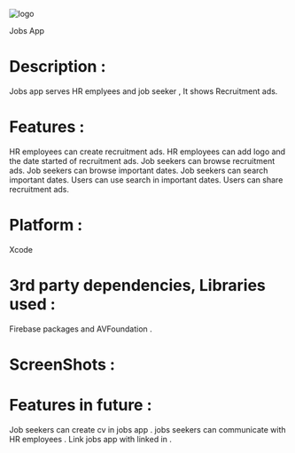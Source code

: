 


![logo](https://user-images.githubusercontent.com/92252816/150367972-a6201891-45f6-4b5b-b43c-5d7107d0c124.jpg)



Jobs App 


# Description :

Jobs app serves HR emplyees and job seeker , It shows Recruitment ads.

# Features :

HR employees can create recruitment ads.
HR employees can add logo and the date started of recruitment ads.
Job seekers can browse recruitment ads.
Job seekers can browse important dates.
Job seekers can search important dates.
Users can use search in important dates.
Users can share recruitment ads.

# Platform :

Xcode 

# 3rd party dependencies, Libraries used :

Firebase packages and AVFoundation .

# ScreenShots :


# Features in future :

Job seekers can create cv in jobs app .
jobs seekers can communicate with HR employees .
Link jobs app with linked in .

